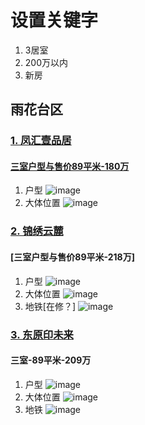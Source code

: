 # 设置关键字
1. 3居室
2. 200万以内
3. 新房

## 雨花台区
### [1. 凤汇壹品居 ](https://nj.fang.lianjia.com/loupan/p_fjlxhblbqG37dkbllcl/)
#### [三室户型与售价89平米-180万](https://nj.fang.lianjia.com/loupan/p_fjlxhblbqG37dkbllcl/huxingtu/14000009104771.html)
1. 户型 ![image](https://github.com/YinLiu-91/---/assets/61572280/0830cbd3-98b6-436a-84d7-121157caf31d)
2. 大体位置 ![image](https://github.com/YinLiu-91/---/assets/61572280/5f904088-c4a6-4031-a0c7-29ebe954a5fe)


### [2. 锦绣云麓](https://nj.fang.lianjia.com/loupan/p_jxylbltaz/)
#### [三室户型与售价89平米-218万]
1. 户型 ![image](https://github.com/YinLiu-91/---/assets/61572280/f0815d6b-3ded-4bfc-8577-bf85f9c612e4)
2. 大体位置 ![image](https://github.com/YinLiu-91/---/assets/61572280/b6a8e60f-187a-449d-8006-24abe3cbe188)
3. 地铁[在修？] ![image](https://github.com/YinLiu-91/---/assets/61572280/dd05d394-df28-416f-8ed1-44a65f9ded67)


### [3. 东原印未来](https://nj.fang.lianjia.com/loupan/p_NO2021G38bmgii/huxingtu/14000014545135.html)
#### 三室-89平米-209万
1. 户型 ![image](https://github.com/YinLiu-91/---/assets/61572280/a4890781-e5f0-46b8-8bb9-acb356a299b3)
2. 大体位置 ![image](https://github.com/YinLiu-91/---/assets/61572280/6ff72ec7-abc1-4dd0-97c8-33ff57e033e3)
3. 地铁 ![image](https://github.com/YinLiu-91/---/assets/61572280/f7a65579-a5d4-4f7d-92e3-1a9f7fc90586)






